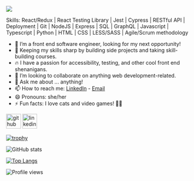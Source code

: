 ![](https://i.imgur.com/9QLGA3l.png)


Skills: React/Redux | React Testing Library | Jest | Cypress | RESTful API | Deployment | Git | NodeJS | Express | SQL | GraphQL | Javascript | Typescript | Python | HTML | CSS | LESS/SASS | Agile/Scrum methodology

- 🔭 I’m a front end software engineer, looking for my next opportunity!
- 🌱 Keeping my skills sharp by building side projects and taking skill-building courses. 
- 🔥 I have a passion for accessibility, testing, and other cool front end shenanigans.
- 👯 I’m looking to collaborate on anything web development-related. 
- 💬 Ask me about ... anything! 
- 📫 How to reach me: [LinkedIn](https://www.linkedin.com/in/lyndsiwilliams/) - [Email](lyndsikaywilliams@gmail.com) 
- 😄 Pronouns: she/her 
- ⚡ Fun facts: I love cats and video games! 🐱‍💻 


[<img src='https://cdn.jsdelivr.net/npm/simple-icons@3.0.1/icons/github.svg' alt='github' height='40'>](https://github.com/lyndsiWilliams)  [<img src='https://cdn.jsdelivr.net/npm/simple-icons@3.0.1/icons/linkedin.svg' alt='linkedin' height='40'>](https://www.linkedin.com/in/lyndsiWilliams/)  

[![trophy](https://github-profile-trophy.vercel.app/?username=lyndsiWilliams)](https://github.com/ryo-ma/github-profile-trophy)

![GitHub stats](https://github-readme-stats.vercel.app/api?username=lyndsiWilliams&show_icons=true)  

[![Top Langs](https://github-readme-stats.vercel.app/api/top-langs/?username=lyndsiWilliams)](https://github.com/anuraghazra/github-readme-stats)

![Profile views](https://gpvc.arturio.dev/lyndsiWilliams)  
